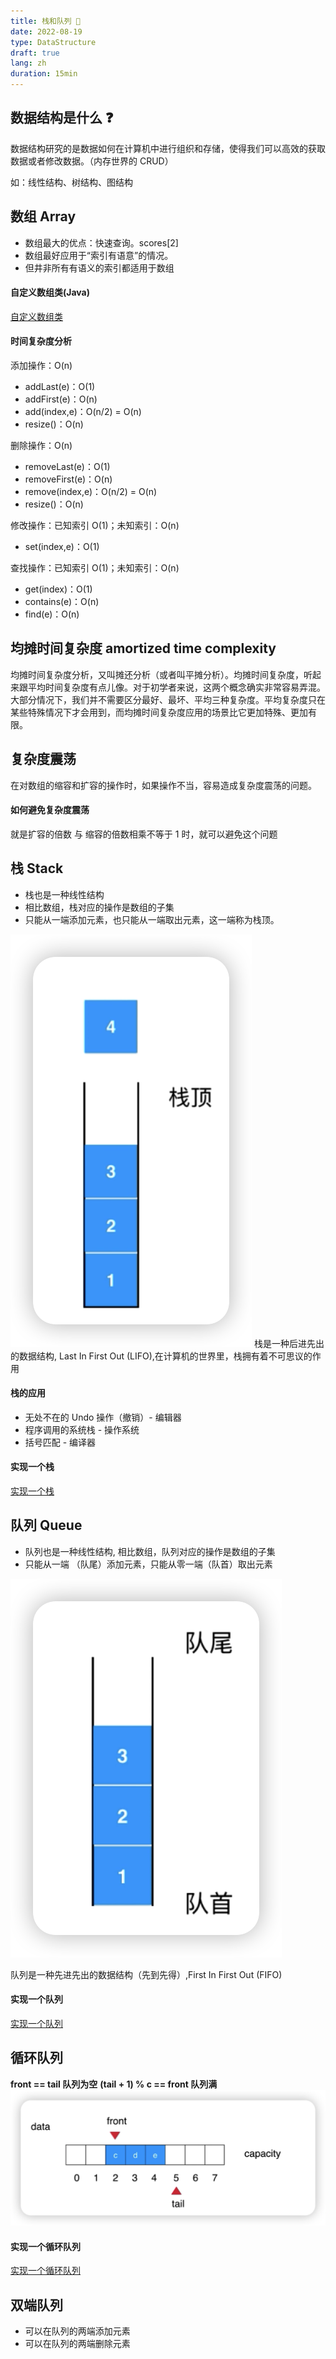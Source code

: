 ```yaml
---
title: 栈和队列 📖
date: 2022-08-19
type: DataStructure
draft: true
lang: zh
duration: 15min
---
```


## 数据结构是什么 ❓

数据结构研究的是数据如何在计算机中进行组织和存储，使得我们可以高效的获取数据或者修改数据。（内存世界的 CRUD）

如：线性结构、树结构、图结构

## 数组 Array

- 数组最大的优点：快速查询。scores[2]
- 数组最好应用于“索引有语意”的情况。
- 但井非所有有语义的索引都适用于数组

#### 自定义数组类(Java)

[自定义数组类](https://github.com/ZhengKe996/DataStructure/blob/main/src/Array/Array.java)

#### 时间复杂度分析

添加操作：O(n)

- addLast(e)：O(1)
- addFirst(e)：O(n)
- add(index,e)：O(n/2) = O(n)
- resize()：O(n)

删除操作：O(n)

- removeLast(e)：O(1)
- removeFirst(e)：O(n)
- remove(index,e)：O(n/2) = O(n)
- resize()：O(n)

修改操作：已知索引 O(1)；未知索引：O(n)

- set(index,e)：O(1)

查找操作：已知索引 O(1)；未知索引：O(n)

- get(index)：O(1)
- contains(e)：O(n)
- find(e)：O(n)

## 均摊时间复杂度 amortized time complexity

均摊时间复杂度分析，又叫摊还分析（或者叫平摊分析）。均摊时间复杂度，听起来跟平均时间复杂度有点儿像。对于初学者来说，这两个概念确实非常容易弄混。大部分情况下，我们并不需要区分最好、最坏、平均三种复杂度。平均复杂度只在某些特殊情况下才会用到，而均摊时间复杂度应用的场景比它更加特殊、更加有限。

## 复杂度震荡

在对数组的缩容和扩容的操作时，如果操作不当，容易造成复杂度震荡的问题。

#### 如何避免复杂度震荡

就是扩容的倍数 与 缩容的倍数相乘不等于 1 时，就可以避免这个问题

## 栈 Stack

- 栈也是一种线性结构
- 相比数组，栈对应的操作是数组的子集
- 只能从一端添加元素，也只能从一端取出元素，这一端称为栈顶。

![栈](/public/images/data-structure/0-1.png)
栈是一种后进先出的数据结构, Last In First Out (LIFO),在计算机的世界里，栈拥有着不可思议的作用

#### 栈的应用

- 无处不在的 Undo 操作（撤销）- 编辑器
- 程序调用的系统栈 - 操作系统
- 括号匹配 - 编译器

#### 实现一个栈

[实现一个栈](https://github.com/ZhengKe996/DataStructure/tree/main/src/Stack)

## 队列 Queue

- 队列也是一种线性结构, 相比数组，队列对应的操作是数组的子集
- 只能从一端 （队尾）添加元素，只能从零一端（队首）取出元素

![队列](/public/images/data-structure/0-2.png)

队列是一种先进先出的数据结构（先到先得）,First In First Out (FIFO)

#### 实现一个队列

[实现一个队列](https://github.com/ZhengKe996/DataStructure/tree/main/src/Queue)

## 循环队列

**front == tail 队列为空**
**(tail + 1) % c == front 队列满**
![循环队列](/public/images/data-structure/0-3.png)

#### 实现一个循环队列

[实现一个循环队列](https://github.com/ZhengKe996/DataStructure/tree/main/src/LoopQueue)

## 双端队列

- 可以在队列的两端添加元素
- 可以在队列的两端删除元素
